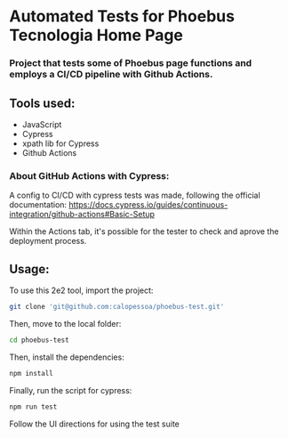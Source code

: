 # Automated Tests for Phoebus Tecnologia Home Page

### Project that tests some of Phoebus page functions and employs a CI/CD pipeline with Github Actions.

## Tools used:
- JavaScript
- Cypress
- xpath lib for Cypress
- Github Actions

### About GitHub Actions with Cypress:

A config to CI/CD with cypress tests was made, following the official documentation:
https://docs.cypress.io/guides/continuous-integration/github-actions#Basic-Setup

Within the Actions tab, it's possible for the tester to check and aprove the deployment process.

## Usage:

To use this 2e2 tool, import the project:

```bash
git clone 'git@github.com:calopessoa/phoebus-test.git'
```
Then, move to the local folder:

```bash
cd phoebus-test
```
Then, install the dependencies:

```bash
npm install
```
Finally, run the script for cypress:

```bash
npm run test
```
Follow the UI directions for using the test suite
